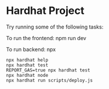 # Hardhat Project

Try running some of the following tasks:

To run the frontend: npm run dev

To  run backend: npx 

```shell
npx hardhat help
npx hardhat test
REPORT_GAS=true npx hardhat test
npx hardhat node
npx hardhat run scripts/deploy.js
```
